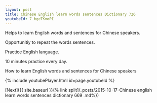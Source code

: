 ```yaml
---
layout: post
title: Chinese English learn words sentences Dictionary 726 
youtubeId: 7_bgeTKmoPI
---
```

 
 
Helps to learn English words and sentences for Chinese speakers.

Opportunitiy to repeat the words sentences. 

Practice English language. 
 
10 minutes practice every day. 
 
How to learn English words and sentences for Chinese speakers 
 
{% include youtubePlayer.html id=page.youtubeId %}
 
 
[Next]({{ site.baseurl }}{% link  split1/_posts/2015-10-17-Chinese english learn words sentences dictionary 669 .md%})
 
